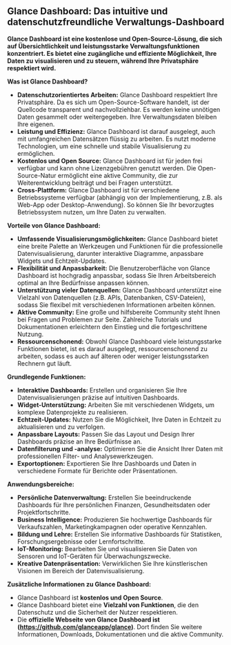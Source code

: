 ## Glance Dashboard: Das intuitive und datenschutzfreundliche Verwaltungs-Dashboard

**Glance Dashboard ist eine kostenlose und Open-Source-Lösung, die sich auf Übersichtlichkeit und leistungsstarke Verwaltungsfunktionen konzentriert. Es bietet eine zugängliche und effiziente Möglichkeit, Ihre Daten zu visualisieren und zu steuern, während Ihre Privatsphäre respektiert wird.**

**Was ist Glance Dashboard?**

* **Datenschutzorientiertes Arbeiten:** Glance Dashboard respektiert Ihre Privatsphäre. Da es sich um Open-Source-Software handelt, ist der Quellcode transparent und nachvollziehbar. Es werden keine unnötigen Daten gesammelt oder weitergegeben. Ihre Verwaltungsdaten bleiben Ihre eigenen.
* **Leistung und Effizienz:** Glance Dashboard ist darauf ausgelegt, auch mit umfangreichen Datensätzen flüssig zu arbeiten. Es nutzt moderne Technologien, um eine schnelle und stabile Visualisierung zu ermöglichen.
* **Kostenlos und Open Source:** Glance Dashboard ist für jeden frei verfügbar und kann ohne Lizenzgebühren genutzt werden. Die Open-Source-Natur ermöglicht eine aktive Community, die zur Weiterentwicklung beiträgt und bei Fragen unterstützt.
* **Cross-Plattform:** Glance Dashboard ist für verschiedene Betriebssysteme verfügbar (abhängig von der Implementierung, z.B. als Web-App oder Desktop-Anwendung). So können Sie Ihr bevorzugtes Betriebssystem nutzen, um Ihre Daten zu verwalten.

**Vorteile von Glance Dashboard:**

* **Umfassende Visualisierungsmöglichkeiten:** Glance Dashboard bietet eine breite Palette an Werkzeugen und Funktionen für die professionelle Datenvisualisierung, darunter interaktive Diagramme, anpassbare Widgets und Echtzeit-Updates.
* **Flexibilität und Anpassbarkeit:** Die Benutzeroberfläche von Glance Dashboard ist hochgradig anpassbar, sodass Sie Ihren Arbeitsbereich optimal an Ihre Bedürfnisse anpassen können.
* **Unterstützung vieler Datenquellen:** Glance Dashboard unterstützt eine Vielzahl von Datenquellen (z.B. APIs, Datenbanken, CSV-Dateien), sodass Sie flexibel mit verschiedenen Informationen arbeiten können.
* **Aktive Community:** Eine große und hilfsbereite Community steht Ihnen bei Fragen und Problemen zur Seite. Zahlreiche Tutorials und Dokumentationen erleichtern den Einstieg und die fortgeschrittene Nutzung.
* **Ressourcenschonend:** Obwohl Glance Dashboard viele leistungsstarke Funktionen bietet, ist es darauf ausgelegt, ressourcenschonend zu arbeiten, sodass es auch auf älteren oder weniger leistungsstarken Rechnern gut läuft.

**Grundlegende Funktionen:**

* **Interaktive Dashboards:** Erstellen und organisieren Sie Ihre Datenvisualisierungen präzise auf intuitiven Dashboards.
* **Widget-Unterstützung:** Arbeiten Sie mit verschiedenen Widgets, um komplexe Datenprojekte zu realisieren.
* **Echtzeit-Updates:** Nutzen Sie die Möglichkeit, Ihre Daten in Echtzeit zu aktualisieren und zu verfolgen.
* **Anpassbare Layouts:** Passen Sie das Layout und Design Ihrer Dashboards präzise an Ihre Bedürfnisse an.
* **Datenfilterung und -analyse:** Optimieren Sie die Ansicht Ihrer Daten mit professionellen Filter- und Analysewerkzeugen.
* **Exportoptionen:** Exportieren Sie Ihre Dashboards und Daten in verschiedene Formate für Berichte oder Präsentationen.

**Anwendungsbereiche:**

* **Persönliche Datenverwaltung:** Erstellen Sie beeindruckende Dashboards für Ihre persönlichen Finanzen, Gesundheitsdaten oder Projektfortschritte.
* **Business Intelligence:** Produzieren Sie hochwertige Dashboards für Verkaufszahlen, Marketingkampagnen oder operative Kennzahlen.
* **Bildung und Lehre:** Erstellen Sie informative Dashboards für Statistiken, Forschungsergebnisse oder Lernfortschritte.
* **IoT-Monitoring:** Bearbeiten Sie und visualisieren Sie Daten von Sensoren und IoT-Geräten für Überwachungszwecke.
* **Kreative Datenpräsentation:** Verwirklichen Sie Ihre künstlerischen Visionen im Bereich der Datenvisualisierung.

**Zusätzliche Informationen zu Glance Dashboard:**

* Glance Dashboard ist **kostenlos und Open Source**.
* Glance Dashboard bietet eine **Vielzahl von Funktionen**, die den Datenschutz und die Sicherheit der Nutzer respektieren.
* Die **offizielle Webseite von Glance Dashboard ist (https://github.com/glanceapp/glance)**. Dort finden Sie weitere Informationen, Downloads, Dokumentationen und die aktive Community.